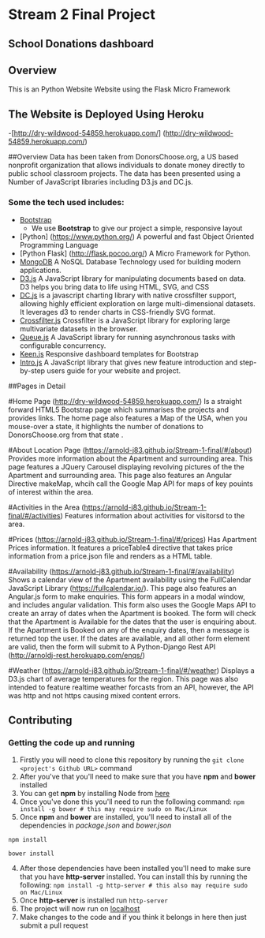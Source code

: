 # Stream 2 Final Project

## School Donations dashboard
 
## Overview
 
This is an Python Website Website using the Flask Micro Framework
## The Website is Deployed Using Heroku
-[http://dry-wildwood-54859.herokuapp.com/] (http://dry-wildwood-54859.herokuapp.com/)

##Overview
Data has been taken from DonorsChoose.org, a US based nonprofit organization that allows individuals to donate money directly to public school classroom projects.  The data has been presented using a Number of JavaScript libraries including D3.js and DC.js.

 
### Some the tech used includes:
- [Bootstrap](http://getbootstrap.com/)
    - We use **Bootstrap** to give our project a simple, responsive layout
- [Python] (https://www.python.org/) A powerful and fast Object Oriented Programming Language
- [Python Flask] (http://flask.pocoo.org/) A Micro Framework for Python.
- [MongoDB](https://www.mongodb.com/) A NoSQL Database Technology used for building modern applications.
- [D3.js](https://d3js.org/) A JavaScript library for manipulating documents based on data. D3 helps you bring data to life using HTML, SVG, and CSS
- [DC.js](https://dc-js.github.io/dc.js/) is a javascript charting library with native crossfilter support, allowing highly efficient exploration on large multi-dimensional datasets. It leverages d3 to render charts in CSS-friendly SVG format.
- [Crossfilter.js](http://square.github.io/crossfilter/) Crossfilter is a JavaScript library for exploring large multivariate datasets in the browser.
- [Queue.js](https://github.com/d3/d3-queue) A JavaScript library for running asynchronous tasks with configurable concurrency.
- [Keen.js](https://github.com/keen/dashboards) Responsive dashboard templates for Bootstrap
- [Intro.js](http://introjs.com/) A JavaScript library that gives new feature introduction and step-by-step users guide for your website and project.

##Pages in Detail

#Home Page
(http://dry-wildwood-54859.herokuapp.com/) Is a straight forward HTML5 Bootstrap page which summarises the projects and provides links.  The home page also features a Map of the USA, when you mouse-over a state, it highlights the number of donations to DonorsChoose.org from that state  .

#About Location Page
(https://arnold-j83.github.io/Stream-1-final/#/about) Provides more information about the Apartment and surrounding area.  This page features a JQuery Carousel displaying revolving pictures of the the Apartment and surrounding area.  This page also features an Angular Directive makeMap, whcih call the Google Map API for maps of key pouints of interest within the area.

#Activities in the Area
(https://arnold-j83.github.io/Stream-1-final/#/activities) Features information about activities for visitorsd to the area.

#Prices
(https://arnold-j83.github.io/Stream-1-final/#/prices) Has Apartment Prices information.  It features a priceTable4 directive that takes price information from a price.json file and renders as a HTML table.

#Availability
(https://arnold-j83.github.io/Stream-1-final/#/availability) Shows a calendar view of the Apartment availability using the FullCalendar JavaScript Library (https://fullcalendar.io/).  This page also features an Angular.js form to make enquiries.   This form appears in a modal window, and includes angular validation.  This form also uses the Google Maps API to create an array of dates when the Apartment is booked.  The form will check that the Apartment is Available for the dates that the user is enquiring about.  If the Apartment is Booked on any of the enquiry dates, then a message is returned top the user.  If the dates are available, and all other form element are valid, then the form will submit to A Python-Django Rest API (http://arnoldj-rest.herokuapp.com/enqs/)

#Weather 
(https://arnold-j83.github.io/Stream-1-final/#/weather) Displays a D3.js chart of average temperatures for the region.  This page was also intended to feature realtime weather forcasts from an API, however, the API was http and not https causing mixed content errors.

## Contributing
 
### Getting the code up and running
1. Firstly you will need to clone this repository by running the ```git clone <project's Github URL>``` command
2. After you've that you'll need to make sure that you have **npm** and **bower** installed
  1. You can get **npm** by installing Node from [here](https://nodejs.org/en/)
  2. Once you've done this you'll need to run the following command:
     `npm install -g bower # this may require sudo on Mac/Linux`
3. Once **npm** and **bower** are installed, you'll need to install all of the dependencies in *package.json* and *bower.json*
  ```
  npm install
 
  bower install
  ```
4. After those dependencies have been installed you'll need to make sure that you have **http-server** installed. You can install this by running the following: ```npm install -g http-server # this also may require sudo on Mac/Linux```
5. Once **http-server** is installed run ```http-server```
6. The project will now run on [localhost](http://127.0.0.1:8080)
7. Make changes to the code and if you think it belongs in here then just submit a pull request